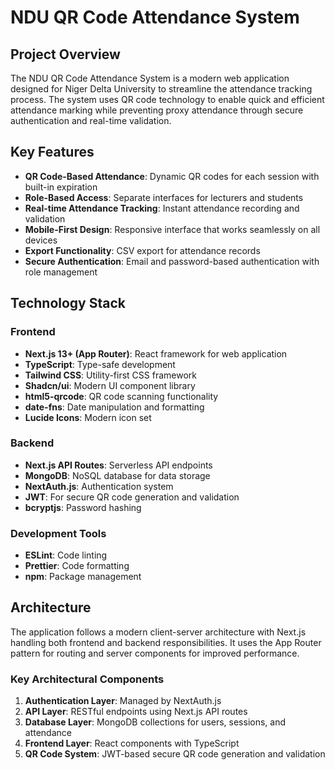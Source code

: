 # NDU QR Code Attendance System

## Project Overview
The NDU QR Code Attendance System is a modern web application designed for Niger Delta University to streamline the attendance tracking process. The system uses QR code technology to enable quick and efficient attendance marking while preventing proxy attendance through secure authentication and real-time validation.

## Key Features
- **QR Code-Based Attendance**: Dynamic QR codes for each session with built-in expiration
- **Role-Based Access**: Separate interfaces for lecturers and students
- **Real-time Attendance Tracking**: Instant attendance recording and validation
- **Mobile-First Design**: Responsive interface that works seamlessly on all devices
- **Export Functionality**: CSV export for attendance records
- **Secure Authentication**: Email and password-based authentication with role management

## Technology Stack
### Frontend
- **Next.js 13+ (App Router)**: React framework for web application
- **TypeScript**: Type-safe development
- **Tailwind CSS**: Utility-first CSS framework
- **Shadcn/ui**: Modern UI component library
- **html5-qrcode**: QR code scanning functionality
- **date-fns**: Date manipulation and formatting
- **Lucide Icons**: Modern icon set

### Backend
- **Next.js API Routes**: Serverless API endpoints
- **MongoDB**: NoSQL database for data storage
- **NextAuth.js**: Authentication system
- **JWT**: For secure QR code generation and validation
- **bcryptjs**: Password hashing

### Development Tools
- **ESLint**: Code linting
- **Prettier**: Code formatting
- **npm**: Package management

## Architecture
The application follows a modern client-server architecture with Next.js handling both frontend and backend responsibilities. It uses the App Router pattern for routing and server components for improved performance.

### Key Architectural Components
1. **Authentication Layer**: Managed by NextAuth.js
2. **API Layer**: RESTful endpoints using Next.js API routes
3. **Database Layer**: MongoDB collections for users, sessions, and attendance
4. **Frontend Layer**: React components with TypeScript
5. **QR Code System**: JWT-based secure QR code generation and validation